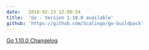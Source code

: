 ```yaml
---
date:	2018-02-23 12:00:54
title:	'Go - Version 1.10.0 available'
github: 'https://github.com/Scalingo/go-buildpack'
---
```


[Go 1.10.0 Changelog](https://golang.org/doc/devel/release.html#go1.10)
